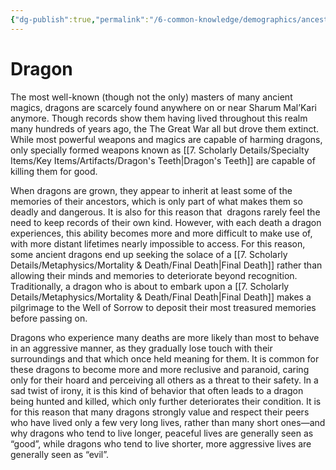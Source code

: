 ```yaml
---
{"dg-publish":true,"permalink":"/6-common-knowledge/demographics/ancestries/wyrmkin/dragon/","noteIcon":""}
---
```


# Dragon

The most well-known (though not the only) masters of many ancient magics, dragons are scarcely found anywhere on or near Sharum Mal’Kari anymore. Though records show them having lived throughout this realm many hundreds of years ago, the The Great War all but drove them extinct. While most powerful weapons and magics are capable of harming dragons, only specially formed weapons known as [[7. Scholarly Details/Specialty Items/Key Items/Artifacts/Dragon's Teeth\|Dragon's Teeth]] are capable of killing them for good. 

When dragons are grown, they appear to inherit at least some of the memories of their ancestors, which is only part of what makes them so deadly and dangerous. It is also for this reason that  dragons rarely feel the need to keep records of their own kind. However, with each death a dragon experiences, this ability becomes more and more difficult to make use of, with more distant lifetimes nearly impossible to access. For this reason, some ancient dragons end up seeking the solace of a [[7. Scholarly Details/Metaphysics/Mortality & Death/Final Death\|Final Death]] rather than allowing their minds and memories to deteriorate beyond recognition. Traditionally, a dragon who is about to embark upon a [[7. Scholarly Details/Metaphysics/Mortality & Death/Final Death\|Final Death]] makes a pilgrimage to the Well of Sorrow to deposit their most treasured memories before passing on.

Dragons who experience many deaths are more likely than most to behave in an aggressive manner, as they gradually lose touch with their surroundings and that which once held meaning for them. It is common for these dragons to become more and more reclusive and paranoid, caring only for their hoard and perceiving all others as a threat to their safety. In a sad twist of irony, it is this kind of behavior that often leads to a dragon being hunted and killed, which only further deteriorates their condition. It is for this reason that many dragons strongly value and respect their peers who have lived only a few very long lives, rather than many short ones—and why dragons who tend to live longer, peaceful lives are generally seen as “good”, while dragons who tend to live shorter, more aggressive lives are generally seen as “evil”.

